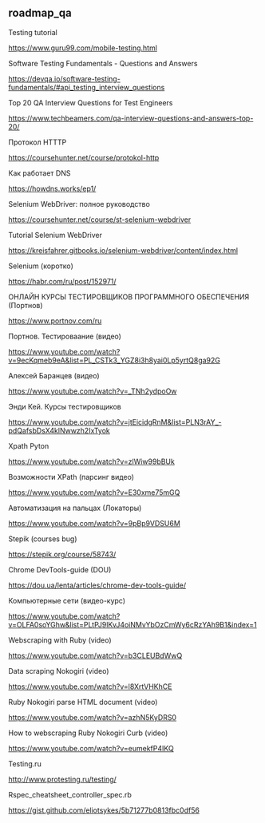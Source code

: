 ## roadmap_qa

Testing tutorial

https://www.guru99.com/mobile-testing.html

Software Testing Fundamentals - Questions and Answers

https://devqa.io/software-testing-fundamentals/#api_testing_interview_questions

Top 20 QA Interview Questions for Test Engineers

https://www.techbeamers.com/qa-interview-questions-and-answers-top-20/

Протокол HTTTP

https://coursehunter.net/course/protokol-http

Как работает DNS

https://howdns.works/ep1/

Selenium WebDriver: полное руководство

https://coursehunter.net/course/st-selenium-webdriver

Tutorial Selenium WebDriver

https://kreisfahrer.gitbooks.io/selenium-webdriver/content/index.html

Selenium (коротко)

https://habr.com/ru/post/152971/

ОНЛАЙН КУРСЫ ТЕСТИРОВЩИКОВ ПРОГРАММНОГО ОБЕСПЕЧЕНИЯ (Портнов)

https://www.portnov.com/ru

Портнов. Тестироваание (видео)

https://www.youtube.com/watch?v=9ecKqmeb9eA&list=PL_CSTk3_YGZ8i3h8yai0Lp5yrtQ8ga92G 

Алексей Баранцев (видео)

https://www.youtube.com/watch?v=_TNh2ydpoOw

Энди Кей. Курсы тестировщиков

https://www.youtube.com/watch?v=jtEicidgRnM&list=PLN3rAY_-pdQafsbDsX4klNwwzh2IxTyok

Xpath Pyton

https://www.youtube.com/watch?v=zlWiw99bBUk

Возможности XPath (парсинг видео)

https://www.youtube.com/watch?v=E30xme75mGQ

Автоматизация на пальцах (Локаторы)

https://www.youtube.com/watch?v=9pBp9VDSU6M

Stepik (courses bug)

https://stepik.org/course/58743/

Chrome DevTools-guide (DOU)

https://dou.ua/lenta/articles/chrome-dev-tools-guide/

Компьютерные сети (видео-курс)

https://www.youtube.com/watch?v=OLFA0soYGhw&list=PLtPJ9lKvJ4oiNMvYbOzCmWy6cRzYAh9B1&index=1

Webscraping with Ruby (video)

https://www.youtube.com/watch?v=b3CLEUBdWwQ

Data scraping Nokogiri (video)

https://www.youtube.com/watch?v=l8XrtVHKhCE

Ruby Nokogiri parse HTML document (video)

https://www.youtube.com/watch?v=azhN5KyDRS0

How to webscraping Ruby Nokogiri Curb (video)

https://www.youtube.com/watch?v=eumekfP4IKQ

Testing.ru

http://www.protesting.ru/testing/

Rspec_cheatsheet_controller_spec.rb

https://gist.github.com/eliotsykes/5b71277b0813fbc0df56
